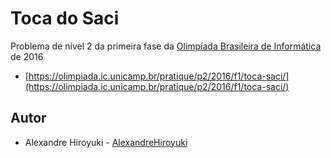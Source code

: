 # Toca do Saci

Problema de nível 2 da primeira fase da
[Olimpíada Brasileira de Informática](https://olimpiada.ic.unicamp.br/) de 2016

- [https://olimpiada.ic.unicamp.br/pratique/p2/2016/f1/toca-saci/](https://olimpiada.ic.unicamp.br/pratique/p2/2016/f1/toca-saci/)

## Autor

- Alexandre Hiroyuki - [AlexandreHiroyuki](https://github.com/AlexandreHiroyuki)
